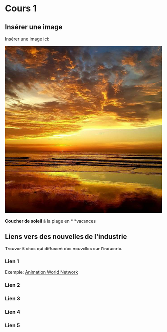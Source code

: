 # Cours 1
## Insérer une image
Insérer une image ici: 

![soleil](Images/Couchersoleil.jpeg)

**Coucher de soleil** à la plage en * *vacances



## Liens vers des nouvelles de l'industrie
Trouver 5 sites qui diffusent des nouvelles sur l'industrie.

### Lien 1 
Exemple: [Animation World Network](https://www.awn.com/)

### Lien 2 


### Lien 3 


### Lien 4 


### Lien 5 
